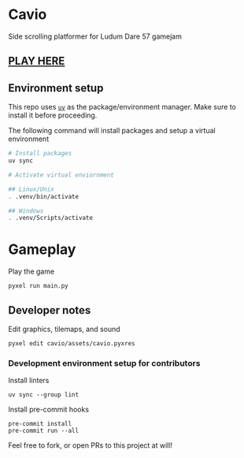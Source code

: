 # Cavio

Side scrolling platformer for Ludum Dare 57 gamejam




## [PLAY HERE](https://kitao.github.io/pyxel/wasm/launcher/?run=LarsDu.Cavio.cavio.app&gamepad=enabled)

## Environment setup

This repo uses [`uv`](https://docs.astral.sh/uv/getting-started/installation) as the package/environment manager. Make sure to install it before proceeding.

The following command will install packages and setup a virtual environment

```bash
# Install packages
uv sync

# Activate virtual enviornment

## Linux/Unix
. .venv/bin/activate

## Windows
. .venv/Scripts/activate
```

# Gameplay

Play the game

```
pyxel run main.py
```


## Developer notes

Edit graphics, tilemaps, and sound

```
pyxel edit cavio/assets/cavio.pyxres
```

### Development environment setup for contributors

Install linters
```
uv sync --group lint
```

Install pre-commit hooks
```
pre-commit install
pre-commit run --all
```

Feel free to fork, or open PRs to this project at will!